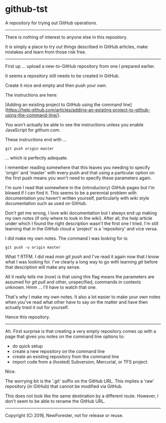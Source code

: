 # github-tst
A repository for trying out GitHub operations.

---

There is nothing of interest to anyone else in this repository.

It is simply a place to try out things described in GitHub articles, make mistakes and learn from those risk free.

---

First up ... upload a new-to-GitHub repository from one I prepared earlier.

It seems a repository still needs to be created in GitHub.

Create it nice and empty and then push your own.

The instructions are here:

[Adding an existing project to GitHub using the command line] (https://help.github.com/articles/adding-an-existing-project-to-github-using-the-command-line/).

You won't actually be able to see the instructions unless you enable JavaScript for _githum.com_.

These instructions end with ...

    git push origin master

... which is perfectly adequate.

I remember reading somewhere that this leaves you needing to specify 'origin' and 'master'
with every push and that using a particular option on the first push means you won't need to specify these parameters again.

I'm sure I read that somewhere in the (introductory) GitHub pages but I'm blowed if I can find it.
This seems to be a perennial problem with documentation you haven't written yourself, particularly with
wiki style documentation such as used on GitHub.

Don't get me wrong, I love wiki documentation but I always end up making my own notes (if only where to look in the wiki).
After all, the help article under which I found the right description wasn't the first one I tried.
I'm still learning that in the GitHub cloud a 'project' is a 'repository' and vice versa.

I did make my own notes.  The command I was looking for is:

    git push -u origin master

What ?  RTFM.  I did read _man git push_ and I've read it again now that I know what I was looking for.
I've clearly a long way to go with learning _git_ before that description will make any sense.

All it really tells me (now) is that using this flag means the parameters are assumed for _git pull_ and other, unspecified, commands
in contexts unknown.
Hmm ... I'll have to watch that one.

That's why I make my own notes.
It also a lot easier to make your own notes when you've read what other have to say on the matter and have then actually tried it out for yourself.

Hence this repository.

---

Ah.  First surprise is that creating a very empty repository comes up with a page that gives you notes on the command line options to:
  * do quick setup
  * create a new repository on the command line
  * create an existing repository from the command line
  * import code from a (hosted) Subversion, Mercurial, or TFS project.

Nice.

The worrying bit is the '.git' suffix on the GitHub URL.
This implies a 'raw' repository (in GitHub) that cannot be modified via GitHub.

This does not look like the same destination by a different route.
However, I don't seem to be able to rename the GitHub URL.



---

Copyright (C) 2016, NewForester, not for release or reuse.
